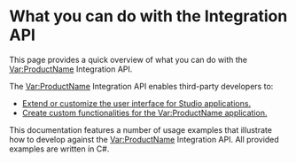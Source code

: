What you can do with the Integration API
=====

This page provides a quick overview of what you can do with the <Var:ProductName> Integration API.

The <Var:ProductName> Integration API enables third-party developers to:

* [Extend or customize the user interface for Studio applications.](user_interface_integration.md)
* [Create custom functionalities for the <Var:ProductName> application.](studio_automation.md)


This documentation features a number of usage examples that illustrate how to develop against the <Var:ProductName> Integration API. All provided examples are written in C#.